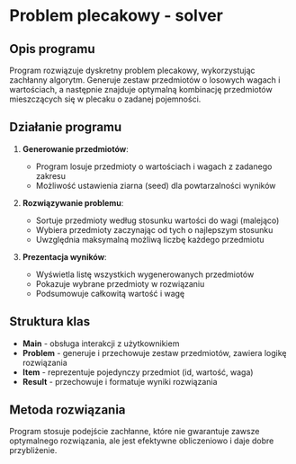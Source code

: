 # Problem plecakowy - solver

## Opis programu

Program rozwiązuje dyskretny problem plecakowy, wykorzystując zachłanny algorytm. Generuje zestaw przedmiotów o losowych wagach i wartościach, a następnie znajduje optymalną kombinację przedmiotów mieszczących się w plecaku o zadanej pojemności.

## Działanie programu

1. **Generowanie przedmiotów**:
   - Program losuje przedmioty o wartościach i wagach z zadanego zakresu
   - Możliwość ustawienia ziarna (seed) dla powtarzalności wyników

2. **Rozwiązywanie problemu**:
   - Sortuje przedmioty według stosunku wartości do wagi (malejąco)
   - Wybiera przedmioty zaczynając od tych o najlepszym stosunku
   - Uwzględnia maksymalną możliwą liczbę każdego przedmiotu

3. **Prezentacja wyników**:
   - Wyświetla listę wszystkich wygenerowanych przedmiotów
   - Pokazuje wybrane przedmioty w rozwiązaniu
   - Podsumowuje całkowitą wartość i wagę

## Struktura klas

- **Main** - obsługa interakcji z użytkownikiem
- **Problem** - generuje i przechowuje zestaw przedmiotów, zawiera logikę rozwiązania
- **Item** - reprezentuje pojedynczy przedmiot (id, wartość, waga)
- **Result** - przechowuje i formatuje wyniki rozwiązania

## Metoda rozwiązania

Program stosuje podejście zachłanne, które nie gwarantuje zawsze optymalnego rozwiązania, ale jest efektywne obliczeniowo i daje dobre przybliżenie.
